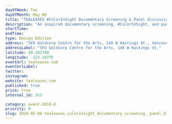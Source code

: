 ```yaml
---
dayOfWeek: Tue
dayOfMonth: May 08
title: "TEALEAVES #ColorInSight Documentary Screening & Panel Discussion on Color"
description: "An inspired documentary screening, #ColorInSight, and panel discussion will explore colour strategy, specifically, how brands across industries can harness the power of colour and how colour strategy can have a large impact on the perception of products and services.<br> <br> For companies, colour has long been a tool that the most memorable brands use to assert their identity. Colour has become an industry-agnostic tool that only the best brands wield to capture their audience’s attention."
startTime: 
endTime: 
type: Design Edition
address: "SFU Goldcorp Centre for the Arts, 149 W Hastings St., Vancouver, BC, Canada"
addressLabel: "SFU Goldcorp Centre for the Arts, 149 W Hastings St."
latitude: 49.282788
longitude: -123.10776
eventUrl: tealeaves.com
eventUrlLabel: 
twitter: 
instagram: 
website: tealeaves.com
published: true
price: Free
internal_id: 353

category: event-2018-8
priority: 0
slug: 2018-05-08-tealeaves_colorinsight_documentary_screening__panel_discussion_on_color
---
```

